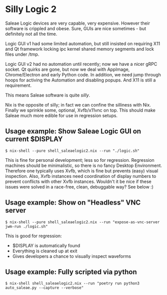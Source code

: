 # Silly Logic 2

Saleae Logic devices are very capable, very expensive.
However their software is crippled and obese.
Sure, GUIs are nice sometimes - but definitely not all the time.

Logic GUI v1 had some limited automation, but still insisted on requiring X11
and Qt framework locking ipc kernel shared memory segments and lock files under /tmp.

Logic GUI v2 had no automation until recently; now we have a nicer gRPC socket.
Qt quirks are gone, but now we deal with AppImage, Chrome/Electron and early Python code.
In addition, we need jump through hoops for activing the Automation and disabling popups.
And X11 is still a requirement.

This means Saleae software is quite *silly*.

Nix is the opposite of silly; in fact we can confine the silliness with Nix.
Finally we sprinkle some, optional, Xvfb/x11vnc on top.
This should make Saleae much more edible for use in regression setups.



## Usage example: Show Saleae Logic GUI on current $DISPLAY
```
$ nix-shell --pure shell_saleaelogic2.nix --run "./logic.sh"
```
This is fine for personal development; less so for regression.
Regression machines should be minimalistic, so there is no fancy Desktop Environment.
Therefore one typically uses Xvfb, which is fine but prevents (easy) visual inspection.
Also, Xvfb instances need coordination of display numbers to prevent conflicts with other Xvfb instances.
Wouldn't it be nice if these issues were solved in a race-free, clean, debuggable way? See below :)



## Usage example: Show on "Headless" VNC server
```
$ nix-shell --pure shell_saleaelogic2.nix --run "expose-as-vnc-server jwm-run ./logic.sh"
```
This is good for regression:
 * $DISPLAY is automatically found
 * Everything is cleaned up at exit
 * Gives developers a chance to visually inspect waveforms



## Usage example: Fully scripted via python
```
$ nix-shell shell_saleaelogic2.nix --run "poetry run python3 auto_saleae.py --capture --verbose"
```

